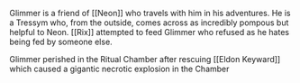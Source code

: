 Glimmer is a friend of [[Neon]] who travels with him in his adventures. He is a Tressym who, from the outside, comes across as incredibly pompous but helpful to Neon. [[Rix]] attempted to feed Glimmer who refused as he hates being fed by someone else.

Glimmer perished in the Ritual Chamber after rescuing [[Eldon Keyward]] which caused a gigantic necrotic explosion in the Chamber